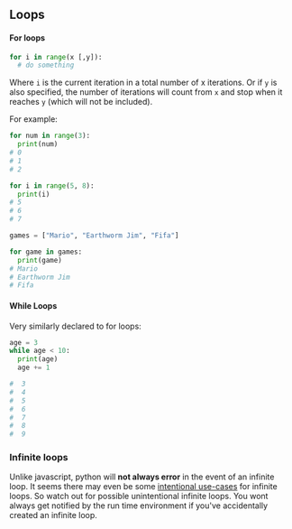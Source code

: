 ## Loops

#### For loops
```python
for i in range(x [,y]):
  # do something
```
Where `i` is the current iteration in a total number of x iterations. Or if `y` is also specified, the number of iterations will count from `x` and stop when it reaches `y` (which will not be included).

For example:

```python
for num in range(3):
  print(num)
# 0
# 1
# 2

for i in range(5, 8):
  print(i)
# 5
# 6
# 7

games = ["Mario", "Earthworm Jim", "Fifa"]

for game in games:
  print(game)
# Mario
# Earthworm Jim
# Fifa
```

#### While Loops
Very similarly declared to for loops:
```python
age = 3
while age < 10:
  print(age)
  age += 1

#  3
#  4
#  5
#  6
#  7
#  8
#  9
```

### Infinite loops
Unlike javascript, python will **not always error** in the event of an infinite loop. It seems there may even be some [intentional use-cases](https://www.educba.com/python-infinite-loop/) for infinite loops. So watch out for possible unintentional infinite loops. You wont always get notified by the run time environment if you've accidentally created an infinite loop.
